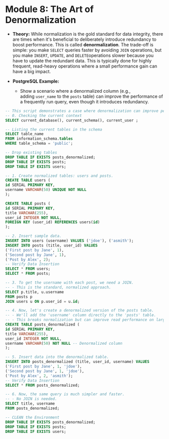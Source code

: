 # **Module 8: The Art of Denormalization**

- **Theory:** While normalization is the gold standard for data integrity, there are times when it's beneficial to deliberately introduce redundancy to boost performance. This is called **denormalization**. The trade-off is simple: you make `SELECT` queries faster by avoiding `JOIN` operations, but you make `INSERT`, `UPDATE`, and `DELETE`operations slower because you have to update the redundant data. This is typically done for highly frequent, read-heavy operations where a small performance gain can have a big impact.
    
- **PostgreSQL Example:**
    
    - Show a scenario where a denormalized column (e.g., adding `user_name` to the `posts` table) can improve the performance of a frequently run query, even though it introduces redundancy.

```SQL
-- This script demonstrates a case where denormalization can improve performance.
-- 0. Checking the current context
SELECT current_database(), current_schema(), current_user ;

-- Listing the current tables in the schema
SELECT table_name
FROM information_schema.tables
WHERE table_schema = 'public';

-- Drop existing tables
DROP TABLE IF EXISTS posts_denormalized;
DROP TABLE IF EXISTS posts;
DROP TABLE IF EXISTS users;

-- 1. Create normalized tables: users and posts.
CREATE TABLE users (
id SERIAL PRIMARY KEY,
username VARCHAR(50) UNIQUE NOT NULL
);

CREATE TABLE posts (
id SERIAL PRIMARY KEY,
title VARCHAR(255),
user_id INTEGER NOT NULL,
FOREIGN KEY (user_id) REFERENCES users(id)
);

-- 2. Insert sample data.
INSERT INTO users (username) VALUES ('jdoe'), ('asmith');
INSERT INTO posts (title, user_id) VALUES
('First post by Jane', 1),
('Second post by Jane', 1),
('Post by Alex', 2);
-- Verify Data Insertion
SELECT * FROM users;
SELECT * FROM posts;

-- 3. To get the username with each post, we need a JOIN.
-- - This is the standard, normalized approach.
SELECT p.title, u.username
FROM posts p
JOIN users u ON p.user_id = u.id;

-- 4. Now, let's create a denormalized version of the posts table.
-- - We'll add the 'username' column directly to the 'posts' table.
-- - This breaks normalization but can improve read performance on large datasets.
CREATE TABLE posts_denormalized (
id SERIAL PRIMARY KEY,
title VARCHAR(255),
user_id INTEGER NOT NULL,
username VARCHAR(50) NOT NULL -- Denormalized column
);

-- 5. Insert data into the denormalized table.
INSERT INTO posts_denormalized (title, user_id, username) VALUES
('First post by Jane', 1, 'jdoe'),
('Second post by Jane', 1, 'jdoe'),
('Post by Alex', 2, 'asmith');
-- Verify Data Insertion
SELECT * FROM posts_denormalized;

-- 6. Now, the same query is much simpler and faster.
-- - No JOIN is needed.
SELECT title, username
FROM posts_denormalized;

-- CLEAN the Environment
DROP TABLE IF EXISTS posts_denormalized;
DROP TABLE IF EXISTS posts;
DROP TABLE IF EXISTS users;
```